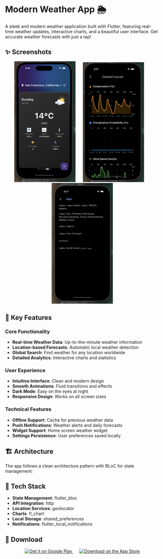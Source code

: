 # Modern Weather App 🌦️


A sleek and modern weather application built with Flutter, featuring real-time weather updates, interactive charts, and a beautiful user interface. Get accurate weather forecasts with just a tap!

## ✨ Screenshots

<p align="center">
  <img src="screenshots/home_screen.png" width="200" alt="Home Screen"/>
  &nbsp;&nbsp;&nbsp;&nbsp;
  <img src="screenshots/details_screen.png" width="200" alt="Details Screen"/>
  &nbsp;&nbsp;&nbsp;&nbsp;
  <img src="screenshots/search_screen.png" width="200" alt="Search Screen"/>
</p>

## 🚀 Key Features

### Core Functionality
- **Real-time Weather Data**: Up-to-the-minute weather information
- **Location-based Forecasts**: Automatic local weather detection
- **Global Search**: Find weather for any location worldwide
- **Detailed Analytics**: Interactive charts and statistics

### User Experience
- **Intuitive Interface**: Clean and modern design
- **Smooth Animations**: Fluid transitions and effects
- **Dark Mode**: Easy on the eyes at night
- **Responsive Design**: Works on all screen sizes

### Technical Features
- **Offline Support**: Cache for previous weather data
- **Push Notifications**: Weather alerts and daily forecasts
- **Widget Support**: Home screen weather widget
- **Settings Persistence**: User preferences saved locally


## 🏗️ Architecture

The app follows a clean architecture pattern with BLoC for state management:

## 📱 Tech Stack

- **State Management**: flutter_bloc
- **API Integration**: http
- **Location Services**: geolocator
- **Charts**: fl_chart
- **Local Storage**: shared_preferences
- **Notifications**: flutter_local_notifications


## 📱 Download

<p align="center">
  <a href="[Play Store Link]">
    <img src="screenshots/google-play-badge.png" width="200" alt="Get it on Google Play"/>
  </a>
  &nbsp;&nbsp;&nbsp;&nbsp;
  <a href="[App Store Link]">
    <img src="screenshots/app-store-badge.png" width="200" alt="Download on the App Store"/>
  </a>
</p>

